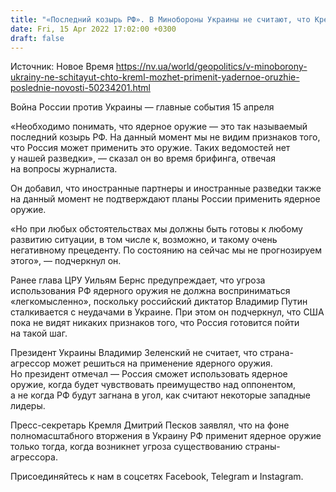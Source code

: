```yaml
---
title: "«Последний козырь РФ». В Минобороны Украины не считают, что Кремль может применить ядерное оружие"
date: Fri, 15 Apr 2022 17:02:00 +0300
draft: false
---
```

Источник: Новое Время https://nv.ua/world/geopolitics/v-minoborony-ukrainy-ne-schitayut-chto-kreml-mozhet-primenit-yadernoe-oruzhie-poslednie-novosti-50234201.html


Война России против Украины — главные события 15 апреля

«Необходимо понимать, что ядерное оружие — это так называемый последний козырь РФ. На данный момент мы не видим признаков того, что Россия может применить это оружие. Таких ведомостей нет у нашей разведки», — сказал он во время брифинга, отвечая на вопросы журналиста.

Он добавил, что иностранные партнеры и иностранные разведки также на данный момент не подтверждают планы России применить ядерное оружие. 

«Но при любых обстоятельствах мы должны быть готовы к любому развитию ситуации, в том числе к, возможно, и такому очень негативному прецеденту. По состоянию на сейчас мы не прогнозируем этого», — подчеркнул он.

Ранее глава ЦРУ Уильям Бернс предупреждает, что угроза использования РФ ядерного оружия не должна восприниматься «легкомысленно», поскольку российский диктатор Владимир Путин сталкивается с неудачами в Украине. При этом он подчеркнул, что США пока не видят никаких признаков того, что Россия готовится пойти на такой шаг.

Президент Украины Владимир Зеленский не считает, что страна-агрессор может решиться на применение ядерного оружия. Но президент отмечал — Россия сможет использовать ядерное оружие, когда будет чувствовать преимущество над оппонентом, а не когда РФ будут загнана в угол, как считают некоторые западные лидеры.

Пресс-секретарь Кремля Дмитрий Песков заявлял, что на фоне полномасштабного вторжения в Украину РФ применит ядерное оружие только тогда, когда возникнет угроза существованию страны-агрессора.

Присоединяйтесь к нам в соцсетях Facebook, Telegram и Instagram.
